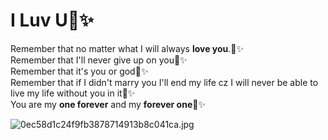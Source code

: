 # I Luv U💞✨️

 Remember that no matter what I will always **love you**.💞✨️ \
Remember that I'll never give up on you💞✨️ \
Remember that it's you or god💞✨️ \
Remember that if I didn't marry you I'll end my life cz I will never be able to live my life without you in it💞✨️ \
You are my **one forever** and my **forever one**💞✨️


![0ec58d1c24f9fb3878714913b8c041ca.jpg](https://github.com/user-attachments/assets/f8754d8d-bb59-49a8-8a83-735cccf56b7f)